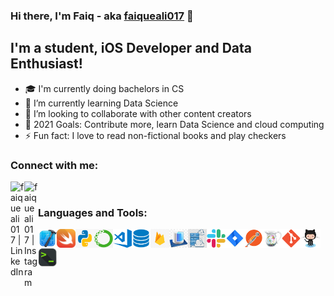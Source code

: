 ### Hi there, I'm Faiq - aka [faiqueali017] 👋

## I'm a student, iOS Developer and Data Enthusiast!

- 🎓 I'm currently doing bachelors in CS
- 📓 I’m currently learning Data Science 
- 👯 I’m looking to collaborate with other content creators
- 🥅 2021 Goals: Contribute more, learn Data Science and cloud computing
- ⚡ Fun fact: I love to read non-fictional books and play checkers

### Connect with me:
[<img align="left" alt="faiqueali017 | LinkedIn" width="22px" src="https://cdn.jsdelivr.net/npm/simple-icons@v3/icons/linkedin.svg" />][linkedin]
[<img align="left" alt="faiqueali017 | Instagram" width="22px" src="https://cdn.jsdelivr.net/npm/simple-icons@v3/icons/instagram.svg" />][instagram]

<br />

### Languages and Tools:
[<img align = "left" src = "Assets\xcode.jpg" alt = "Xcode" width = 30px height = 30px />][faiqueali017]
[<img align = "left" src = "Assets\swift-programming-language.png" alt = "Swift" width = 30px height = 30px/>][faiqueali017]

[<img align = "left" src = "Assets\python-programming-lang.png" alt = "Python" width = 30px height = 30px/>][faiqueali017]
[<img align = "left" src = "Assets\anaconda.png" alt = "Anaconda IDE" width = 30px height = 30px/>][faiqueali017]

[<img align = "left" src = "Assets\vscode.png" alt = "VScode" width = 30px height = 30px/>][faiqueali017]

[<img align = "left" src = "Assets\database.png" alt = "Database" width = 30px height = 30px/>][faiqueali017]
[<img align = "left" src = "Assets\firebase.png" alt = "Firebase" width = 30px height = 30px/>][faiqueali017]

[<img align = "left" src = "Assets\CoreData.jpg" alt = "Coredata" width = 30px height = 30px/>][faiqueali017]
[<img align = "left" src = "Assets\cloud-services.jpg" alt = "Cloud Services" width = 30px height = 30px/>][faiqueali017]

[<img align = "left" src = "Assets\slack.png" alt = "Slack" width = 30px height = 30px/>][faiqueali017]
[<img align = "left" src = "Assets\jira.jpg" alt = "Jira" width = 30px height = 30px/>][faiqueali017]
[<img align = "left" src = "Assets\postman.png" alt = "Postman" width = 30px height = 30px/>][faiqueali017]
[<img align = "left" src = "Assets\charles.jpg" alt = "Charles" width = 30px height = 30px/>][faiqueali017]


[<img align = "left" src = "Assets\git.png" alt = "Git" width = 30px height = 30px/>][faiqueali017]
[<img align = "left" src = "Assets\github.png" alt = "Github" width = 32px height = 30px/>][faiqueali017]
[<img align = "left" src = "Assets\terminal.png" alt = "Terminal" width = 30px height = 30px/>][faiqueali017]



<br/>
<br/>

[faiqueali017]: https://github.com/faiqueali017
[linkedin]: https://www.linkedin.com/in/faique-ali
[instagram]: https://www.instagram.com/faiq_ali__

